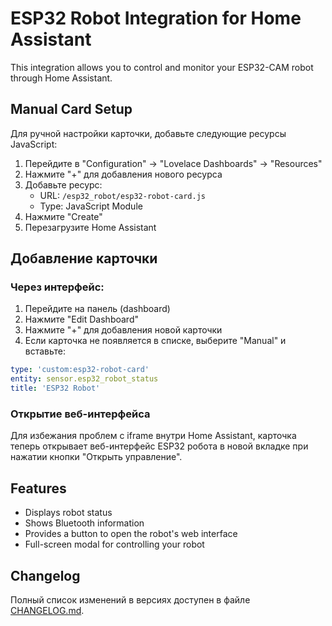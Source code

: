 # ESP32 Robot Integration for Home Assistant

This integration allows you to control and monitor your ESP32-CAM robot through Home Assistant.

## Manual Card Setup

Для ручной настройки карточки, добавьте следующие ресурсы JavaScript:

1. Перейдите в "Configuration" -> "Lovelace Dashboards" -> "Resources"
2. Нажмите "+" для добавления нового ресурса
3. Добавьте ресурс:
   - URL: `/esp32_robot/esp32-robot-card.js`
   - Type: JavaScript Module
4. Нажмите "Create"
5. Перезагрузите Home Assistant

## Добавление карточки

### Через интерфейс:

1. Перейдите на панель (dashboard)
2. Нажмите "Edit Dashboard"
3. Нажмите "+" для добавления новой карточки
4. Если карточка не появляется в списке, выберите "Manual" и вставьте:

```yaml
type: 'custom:esp32-robot-card'
entity: sensor.esp32_robot_status
title: 'ESP32 Robot'
```

### Открытие веб-интерфейса

Для избежания проблем с iframe внутри Home Assistant, карточка теперь открывает веб-интерфейс ESP32 робота в новой вкладке при нажатии кнопки "Открыть управление".

## Features

- Displays robot status
- Shows Bluetooth information
- Provides a button to open the robot's web interface
- Full-screen modal for controlling your robot 

## Changelog

Полный список изменений в версиях доступен в файле [CHANGELOG.md](../../CHANGELOG.md). 